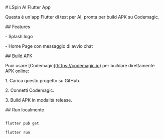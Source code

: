 \# LSpin AI Flutter App



Questa è un'app Flutter di test per AI, pronta per build APK su Codemagic.



\## Features

\- Splash logo

\- Home Page con messaggio di avvio chat



\## Build APK

Puoi usare \[Codemagic](https://codemagic.io) per buildare direttamente APK online:

1\. Carica questo progetto su GitHub.

2\. Connetti Codemagic.

3\. Build APK in modalità release.



\## Run localmente

```bash

flutter pub get

flutter run



